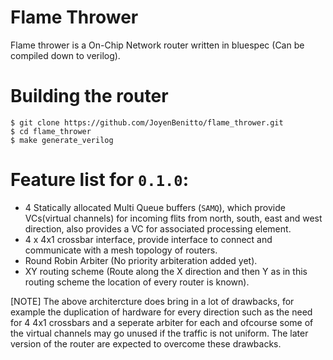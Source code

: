 # Flame Thrower

Flame thrower is a On-Chip Network router written in bluespec (Can be compiled down to verilog).

# Building the router

```
$ git clone https://github.com/JoyenBenitto/flame_thrower.git
$ cd flame_thrower
$ make generate_verilog
```

# Feature list for `0.1.0`:
- 4 Statically allocated Multi Queue buffers (`SAMQ`), which provide VCs(virtual channels) for incoming flits from north, south, east and west direction, also provides a
VC for associated processing element.
- 4 x 4x1 crossbar interface, provide interface to connect and communicate with a mesh topology of routers.
- Round Robin Arbiter (No priority arbiteration added yet).
- XY routing scheme (Route along the X direction and then Y as in this routing scheme the location of every router is known).

[NOTE]
The above architercture does bring in a lot of drawbacks, for example the duplication of hardware for every direction such as the need for 4 4x1 crossbars and a seperate 
arbiter for each and ofcourse some of the virtual channels may go unused if the traffic is not uniform. The later version of the router are expected to overcome these drawbacks. 
